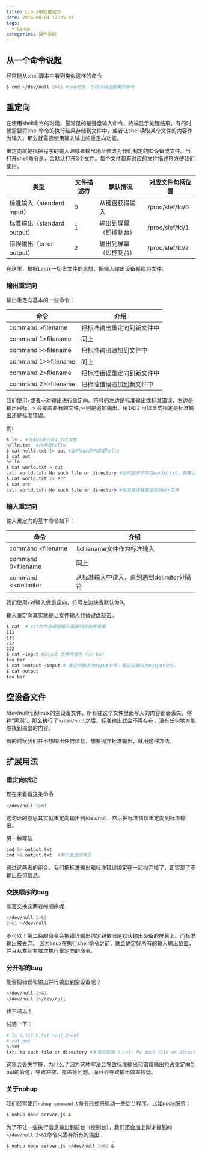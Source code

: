 ```yaml
---
title: Linux中的重定向
date: 2016-06-04 17:25:01
tags:
  - Linux
categories: 操作系统
---
```




## 从一个命令说起

经常能从shell脚本中看到类似这样的命令

```bash
$ cmd >/dev/null 2>&1 #cmd代表一个可以输出结果的命令
```




## 重定向

在使用shell命令的时候，最常见的是键盘输入命令，终端显示处理结果。有的时候需要将shell命令的执行结果存储到文件中，或者让shell读取某个文件的内容作为输入，那么就需要使用输入输出的重定向功能。

重定向就是指把程序的输入源或者输出地址修改为我们制定的IO设备或文件。当打开shell命令是，会默认打开3个文件。每个文件都有对应的文件描述符方便我们使用。

| 类型                        | 文件描述符 | 默认情况               | 对应文件句柄位置 |
| --------------------------- | ---------- | ---------------------- | ---------------- |
| 标准输入（standard input）  | 0          | 从键盘获得输入         | /proc/slef/fd/0  |
| 标准输出（standard output） | 1          | 输出到屏幕（即控制台） | /proc/slef/fd/1  |
| 错误输出（error output）    | 2          | 输出到屏幕（即控制台） | /proc/slef/fd/2  |

在这里，根据Linux一切皆文件的思想，把输入输出设备都视为文件。

### 输出重定向

输出重定向基本的一些命令：

| 命令                | 介绍                       |
| ------------------- | -------------------------- |
| command >filename   | 把标准输出重定向到新文件中 |
| command 1>filename  | 同上                       |
| command >>filename  | 把标准输出追加到文件中     |
| command 1>>filename | 同上                       |
| command 2>filename  | 把标准错误重定向到新文件中 |
| command 2>>filename | 把标准错误追加到新文件中   |

我们使用`>`或者`>>`对输出进行重定向。符号的左边是标准输出或标准错误，右边是输出目标。`>` 会覆盖原有的文件,`>>`则是追加输出。用`1`和 `2` 可以显式指定是标准输出还是标准错误。

例:

```bash
$ ls . #当前目录只有1.txt文件
hello.txt  #内容是hello
$ cat hello.txt 1> out #此时out的内容是hello
$ cat out
hello
$ cat world.txt > out
cat: world.txt: No such file or directory #此时由于不存在world.txt，屏幕上出现标准错误输出
$ cat world.txt 2> err
$ cat err 
cat: world.txt: No such file or directory #标准错误被重定向到err文件
```



### 输入重定向

输入重定向的基本命令如下：

| 命令                | 介绍                                      |
| ------------------- | ----------------------------------------- |
| command <filename   | 以filename文件作为标准输入                |
| command 0<filename  | 同上                                      |
| command <<delimiter | 从标准输入中读入，直到遇到delimiter分隔符 |

我们使用`<`对输入做重定向，符号左边缺省默认为0。

输入重定向其实就是让文件输入代替键盘敲击。

```bash
$ cat  # cat的作用是把输入直接回显到终端里
111
111
222
222
$ cat <input #input 文件内容为 foo bar
foo bar
$ cat >output <input # 重定向输入为input文件，重定向输出为output文件。
$ cat output
foo bar 
```

## 空设备文件

/dev/null代表linux的空设备文件，所有往这个文件里面写入的内容都会丢失，俗称“黑洞”。那么执行了`>/dev/null`之后，标准输出就会不再存在，没有任何地方能够找到输出的内容。

有的时候我们并不想输出任何信息，想要抛弃标准输出，就用这种方法。



## 扩展用法

### 重定向绑定

现在来看看这条命令

```bash
>/dev/null 2>&1
```

这句话的意思其实就重定向输出到/dev/null，然后把标准错误重定向到标准输出。

另一种写法

```bash
cmd &> output.txt
cmd >& output.txt  #两个表达式等价
```

通过这两者的组合，我们把标准输出和标准错误绑定在一起抛弃掉了，即实现了不输出任何信息。



### 交换顺序的bug

能否交换这两者的顺序呢

```bash
>/dev/null 2>&1 
2>&1 >/dev/null
```

不可以！第二条的命令会把错误输出绑定到依旧是默认输出设备的屏幕上。而标准输出被丢弃。
因为linux在执行shell命令之前，就会确定好所有的输入输出位置，并且从左到右依次执行重定向的命令。



### 分开写的bug

能否把错误和输出并行输出到空设备呢？

```bash
>/dev/null 2>&1
>/dev/null 2>/dev/null
```

也不可以！

试验一下：

```bash
# ls a.txt b.txt >out 2>out
# cat out
a.txt
txt: No such file or directory #本来应该是 b.txt: No such file or directory， 出现了字符缺失
```

这里会丢失字符，为什么？因为这种写法会导致标准输出和错误输出抢占重定向到out的管道，导致冲突、覆盖等问题。而且会导致输出效率较低。



### 关于nohup

我们经常使用`nohup command &`命令形式来启动一些后台程序，比如node服务：

```bash
$ nohup node server.js &
```

为了不让一些执行信息输出到前台（控制台），我们还会加上刚才提到的`>/dev/null 2>&1`命令来丢弃所有的输出：

```bash
$ nohup node server.js >/dev/null 2>&1 &
```

